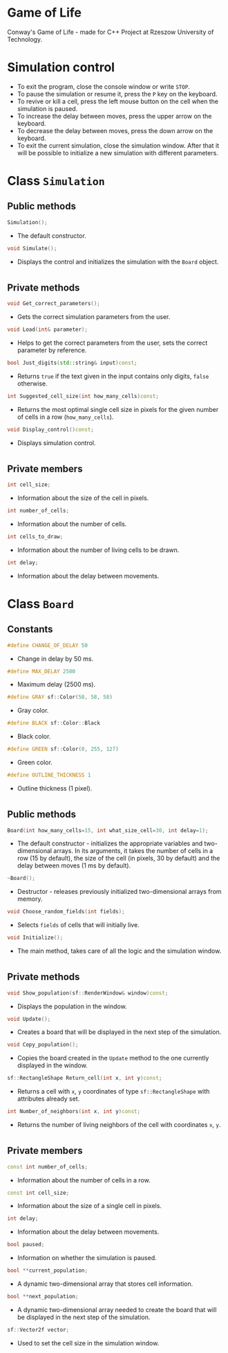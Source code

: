 # Game of Life

Conway's Game of Life - made for C++ Project at Rzeszow University of Technology.

#
# Simulation control
- To exit the program, close the console window or write ``STOP``.
- To pause the simulation or resume it, press the ``P`` key on the keyboard.
- To revive or kill a cell, press the left mouse button on the cell when the simulation is paused.
- To increase the delay between moves, press the upper arrow on the keyboard.
- To decrease the delay between moves, press the down arrow on the keyboard.
- To exit the current simulation, close the simulation window. After that it will be possible to initialize a new simulation with different parameters.

#

# Class ```Simulation```

## Public methods

```cpp
Simulation();
```
- The default constructor.
```cpp
void Simulate();
```
- Displays the control and initializes the simulation with the ``Board`` object.
#
## Private methods

```cpp
void Get_correct_parameters();
```
- Gets the correct simulation parameters from the user.

```cpp
void Load(int& parameter);
```
- Helps to get the correct parameters from the user, sets the correct parameter by reference.

```cpp
bool Just_digits(std::string& input)const;
```
- Returns ``true`` if the text given in the input contains only digits, ``false`` otherwise.

```cpp
int Suggested_cell_size(int how_many_cells)const;
```
- Returns the most optimal single cell size in pixels for the given number of cells in a row (``how_many_cells``).
```cpp
void Display_control()const;
```
- Displays simulation control.
#

## Private members

```cpp
int cell_size;
```
- Information about the size of the cell in pixels.
```cpp
int number_of_cells;
```
- Information about the number of cells.
```cpp
int cells_to_draw;
```
- Information about the number of living cells to be drawn.
```cpp
int delay;
```
- Information about the delay between movements.

#

# Class ```Board```

## Constants
```cpp
#define CHANGE_OF_DELAY 50
```
- Change in delay by 50 ms.
```cpp
#define MAX_DELAY 2500
```
- Maximum delay (2500 ms).
```cpp
#define GRAY sf::Color(58, 58, 58)
```
- Gray color.
```cpp
#define BLACK sf::Color::Black
```
- Black color.
```cpp
#define GREEN sf::Color(0, 255, 127)
```
- Green color.
```cpp
#define OUTLINE_THICKNESS 1
```
- Outline thickness (1 pixel).
#


## Public methods
```cpp
Board(int how_many_cells=15, int what_size_cell=30, int delay=1);
```
- The default constructor - initializes the appropriate variables and two-dimensional arrays. In its arguments, it takes the number of cells in a row (15 by default), the size of the cell (in pixels, 30 by default) and the delay between moves (1 ms by default).
```cpp
~Board();
```
- Destructor - releases previously initialized two-dimensional arrays from memory.
```cpp
void Choose_random_fields(int fields);
```
- Selects ``fields`` of cells that will initially live.
```cpp
void Initialize();
```
- The main method, takes care of all the logic and the simulation window.

#

## Private methods
```cpp
void Show_population(sf::RenderWindow& window)const;
```
- Displays the population in the window.
```cpp
void Update();
```
- Creates a board that will be displayed in the next step of the simulation.
```cpp
void Copy_population();
```
- Copies the board created in the ``Update`` method to the one currently displayed in the window.
```cpp
sf::RectangleShape Return_cell(int x, int y)const;
```
- Returns a cell with ```x```, ```y``` coordinates of type ``sf::RectangleShape`` with attributes already set.
```cpp
int Number_of_neighbors(int x, int y)const;
```
- Returns the number of living neighbors of the cell with coordinates ```x```, ```y```.
#


## Private members
```cpp
const int number_of_cells;
```
- Information about the number of cells in a row.
```cpp
const int cell_size;
```
- Information about the size of a single cell in pixels.
```cpp
int delay;
```
- Information about the delay between movements.
```cpp
bool paused;
```
- Information on whether the simulation is paused.
```cpp
bool **current_population;
```
- A dynamic two-dimensional array that stores cell information.
```cpp
bool **next_population;
```
- A dynamic two-dimensional array needed to create the board that will be displayed in the next step of the simulation.

```cpp
sf::Vector2f vector;
```
- Used to set the cell size in the simulation window.

#